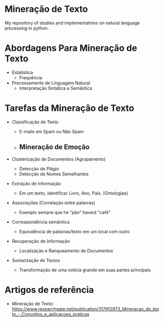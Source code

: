 # Mineração de Texto
My repository of studies and implementations on natural language processing in python.

# Abordagens Para Mineração de Texto
- Estatística
    * Frequência
- Processamento de Linguagem Natural
    * Interpretação Sintática e Semântica


# Tarefas da Mineração de Texto

- Classificação de Texto
    * E-mails em Spam ou Não Spam
    * ## **Mineração de Emoção**


- Clusterização de Documentos (Agrupamento)
    * Detecção de Plágio
    * Detecção de Nomes Semelhantes


- Extração de Informação
    * Em um texto, identificar Livro, Ano, País. (Ontologias)


- Associações (Correlação entre palavras)
    * Exemplo sempre que há "pão" haverá "café"


- Correspondência semântica
    * Equivalência de palavras/texto em um local com outro


- Recuperação de Informação
    * Localização e Ranqueamento de Documentos


- Sumarização de Textos
    * Transformação de uma notícia grande em suas partes principais


# Artigos de referência
* Mineração de Texto: https://www.researchgate.net/publication/317912973_Mineracao_de_texto_-_Conceitos_e_aplicacoes_praticas
